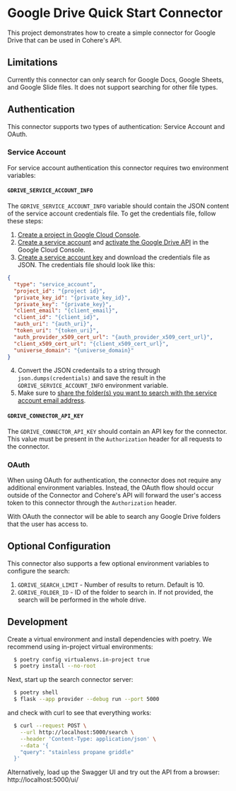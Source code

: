# Google Drive Quick Start Connector

This project demonstrates how to create a simple connector for Google Drive that can be used in Cohere's API.

## Limitations

Currently this connector can only search for Google Docs, Google Sheets, and Google Slide files. It does not support searching for other file types.

## Authentication

This connector supports two types of authentication: Service Account and OAuth.

### Service Account

For service account authentication this connector requires two environment variables:

#### `GDRIVE_SERVICE_ACCOUNT_INFO`

The `GDRIVE_SERVICE_ACCOUNT_INFO` variable should contain the JSON content of the service account credentials file. To get the credentials file, follow these steps:

1. [Create a project in Google Cloud Console](https://cloud.google.com/resource-manager/docs/creating-managing-projects).
2. [Create a service account](https://cloud.google.com/iam/docs/creating-managing-service-accounts) and [activate the Google Drive API](https://console.cloud.google.com/apis/api/drive.googleapis.com) in the Google Cloud Console.
3. [Create a service account key](https://cloud.google.com/iam/docs/creating-managing-service-account-keys) and download the credentials file as JSON. The credentials file should look like this:

```json
{
  "type": "service_account",
  "project_id": "{project id}",
  "private_key_id": "{private_key_id}",
  "private_key": "{private_key}",
  "client_email": "{client_email}",
  "client_id": "{client_id}",
  "auth_uri": "{auth_uri}",
  "token_uri": "{token_uri}",
  "auth_provider_x509_cert_url": "{auth_provider_x509_cert_url}",
  "client_x509_cert_url": "{client_x509_cert_url}",
  "universe_domain": "{universe_domain}"
}
```

4. Convert the JSON credentails to a string through `json.dumps(credentials)` and save the result in the `GDRIVE_SERVICE_ACCOUNT_INFO` environment variable.
5. Make sure to [share the folder(s) you want to search with the service account email address](https://support.google.com/a/answer/7337554?hl=en).

#### `GDRIVE_CONNECTOR_API_KEY`

The `GDRIVE_CONNECTOR_API_KEY` should contain an API key for the connector. This value must be present in the `Authorization` header for all requests to the connector.

### OAuth

When using OAuth for authentication, the connector does not require any additional environment variables. Instead, the OAuth flow should occur outside of the Connector and Cohere's API will forward the user's access token to this connector through the `Authorization` header.

With OAuth the connector will be able to search any Google Drive folders that the user has access to.

## Optional Configuration

This connector also supports a few optional environment variables to configure the search:

1. `GDRIVE_SEARCH_LIMIT` - Number of results to return. Default is 10.
2. `GDRIVE_FOLDER_ID` - ID of the folder to search in. If not provided, the search will be performed in the whole drive.

## Development

Create a virtual environment and install dependencies with poetry. We recommend using in-project virtual environments:

```bash
  $ poetry config virtualenvs.in-project true
  $ poetry install --no-root
```

Next, start up the search connector server:

```bash
  $ poetry shell
  $ flask --app provider --debug run --port 5000
```

and check with curl to see that everything works:

```bash
  $ curl --request POST \
    --url http://localhost:5000/search \
    --header 'Content-Type: application/json' \
    --data '{
    "query": "stainless propane griddle"
  }'
```

Alternatively, load up the Swagger UI and try out the API from a browser: http://localhost:5000/ui/
